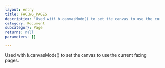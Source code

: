 ```yaml
---
layout: entry
title: FACING_PAGES
description: 'Used with b.canvasMode() to set the canvas to use the current facing pages.'
category: Document
subcategory: Page
returns: null
parameters: []

---
```

Used with b.canvasMode() to set the canvas to use the current facing pages.